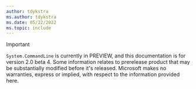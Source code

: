 ```yaml
---
author: tdykstra
ms.author: tdykstra
ms.date: 05/22/2022
ms.topic: include
---
```

> [!IMPORTANT]
> `System.CommandLine` is currently in PREVIEW, and this documentation is for version 2.0 beta 4.
> Some information relates to prerelease product that may be substantially modified before it's released. Microsoft makes no warranties, express or implied, with respect to the information provided here.

